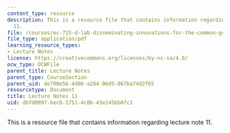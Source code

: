 ```yaml
---
content_type: resource
description: This is a resource file that contains information regarding lecture note
  11.
file: /courses/ec-715-d-lab-disseminating-innovations-for-the-common-good-spring-2007/dbfd0097bec617514c0b43e1456b07c1_MITEC_715S07_notes11.pdf
file_type: application/pdf
learning_resource_types:
- Lecture Notes
license: https://creativecommons.org/licenses/by-nc-sa/4.0/
ocw_type: OCWFile
parent_title: Lecture Notes
parent_type: CourseSection
parent_uid: de700e56-4d06-a284-06d5-067ba74d2f65
resourcetype: Document
title: Lecture Notes 11
uid: dbfd0097-bec6-1751-4c0b-43e1456b07c1
---
```

This is a resource file that contains information regarding lecture note 11.